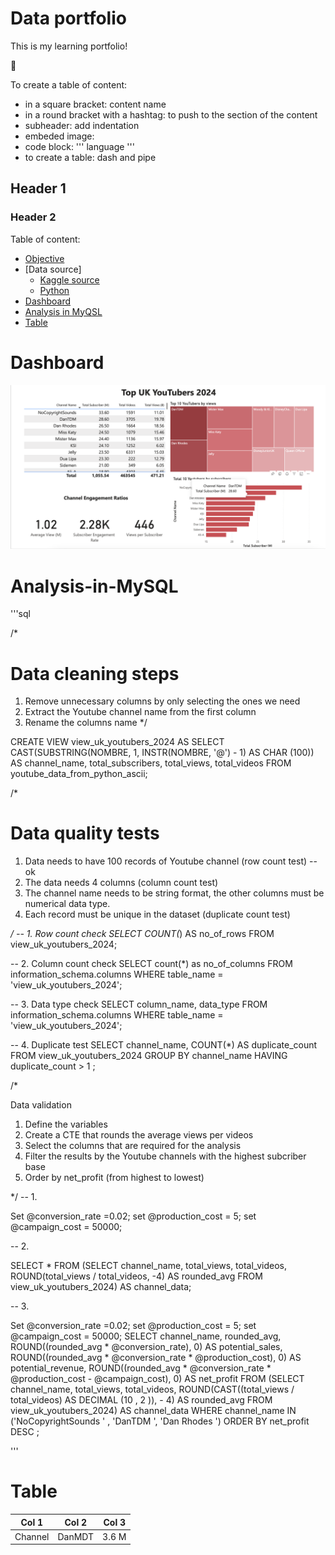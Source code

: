 # Data portfolio


This is my learning portfolio!

🥸

To create a table of content: 
- in a square bracket: content name
- in a round bracket with a hashtag: to push to the section of the content
- subheader: add indentation
- embeded image: ![]()
- code block: ''' language '''
- to create a table: dash and pipe

## Header 1


### Header 2

Table of content:

- [Objective](#objective)
- [Data source]
  - [Kaggle source](#Kaggle)
  - [Python](#Python)
- [Dashboard](#Dashboard)
- [Analysis in MyQSL](#analysis-in-MySQL)
- [Table](#Table)

# Dashboard 
![Dashboard](assets/images/top_100_youtuber_uk_dashboard.png)

# Analysis-in-MySQL

'''sql

/*
# Data cleaning steps
1. Remove unnecessary columns by only selecting the ones we need
2. Extract the Youtube channel name from the first column
3. Rename the columns name
*/

CREATE VIEW view_uk_youtubers_2024 AS
    SELECT 
        CAST(SUBSTRING(NOMBRE,
                1,
                INSTR(NOMBRE, '@') - 1)
            AS CHAR (100)) AS channel_name,
        total_subscribers,
        total_views,
        total_videos
    FROM
        youtube_data_from_python_ascii;
        
/*
# Data quality tests
1. Data needs to have 100 records of Youtube channel (row count test) -- ok
2. The data needs 4 columns (column count test)
3. The channel name needs to be string format, the other columns must be numerical data type.
4. Each record must be unique in the dataset (duplicate count test)

*/
-- 1. Row count check
SELECT 
    COUNT(*) AS no_of_rows
FROM
    view_uk_youtubers_2024;

-- 2. Column count check
SELECT 
    count(*) as no_of_columns
FROM
    information_schema.columns
WHERE
    table_name = 'view_uk_youtubers_2024';
    
-- 3. Data type check
SELECT 
    column_name,
    data_type
FROM
    information_schema.columns
WHERE
    table_name = 'view_uk_youtubers_2024';
	
-- 4. Duplicate test
SELECT 
    channel_name, COUNT(*) AS duplicate_count
FROM
    view_uk_youtubers_2024
GROUP BY channel_name
HAVING duplicate_count > 1
;

/*

Data validation
1. Define the variables
2. Create a CTE that rounds the average views per videos
3. Select the columns that are required for the analysis
4. Filter the results by the Youtube channels with the highest subcriber base
5. Order by net_profit (from highest to lowest)

*/
-- 1. 

Set @conversion_rate  =0.02;
set @production_cost = 5;
set @campaign_cost = 50000;

-- 2.

SELECT 
    *
FROM
    (SELECT 
        channel_name,
            total_views,
            total_videos,
            ROUND(total_views / total_videos, -4) AS rounded_avg
    FROM
        view_uk_youtubers_2024) AS channel_data;

-- 3. 

Set @conversion_rate =0.02;
set @production_cost = 5;
set @campaign_cost = 50000;
SELECT 
    channel_name,
    rounded_avg,
    ROUND((rounded_avg * @conversion_rate), 0) AS potential_sales,
    ROUND((rounded_avg * @conversion_rate * @production_cost),
            0) AS potential_revenue,
    ROUND((rounded_avg * @conversion_rate * @production_cost - @campaign_cost),
            0) AS net_profit
FROM
    (SELECT 
        channel_name,
            total_views,
            total_videos,
            ROUND(CAST((total_views / total_videos) AS DECIMAL (10 , 2 )), - 4) AS rounded_avg
    FROM
        view_uk_youtubers_2024) AS channel_data
WHERE
    channel_name IN ('NoCopyrightSounds ' , 'DanTDM ', 'Dan Rhodes ')
ORDER BY net_profit DESC
;


'''


# Table

| Col 1 | Col 2 | Col 3|
| ----- | ----- | -----|
|Channel| DanMDT| 3.6 M|


